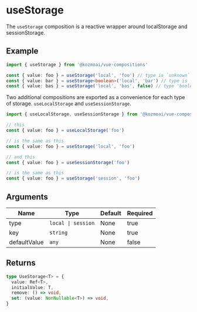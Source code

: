 # useStorage
The `useStorage` composition is a reactive wrapper around localStorage and sessionStorage. 

## Example
```typescript
import { useStorage } from '@kozmoai/vue-compositions'

const { value: foo } = useStorage('local', 'foo') // type is `unknown`
const { value: bar } = useStorage<boolean>('local', 'bar') // type is `boolean`
const { value: bas } = useStorage('local', 'bas', false) // type 'boolean'
```
Two additional compositions are exported as a convenience for each type of storage. `useLocalStorage` and `useSessionStorage`. 
```typescript
import { useLocalStorage, useSessionStorage } from '@kozmoai/vue-compositions'

// this
const { value: foo } = useLocalStorage('foo')

// is the same as this
const { value: foo } = useStorage('local', 'foo')

// and this
const { value: foo } = useSessionStorage('foo')

// is the same as this
const { value: foo } = useStorage('session', 'foo')

```

## Arguments
| Name         | Type               | Default | Required
|--------------|--------------------|---------|-----------|
| type         | `local \| session` | None    | true
| key          | `string`           | None    | true
| defaultValue | `any`              | None    | false

## Returns
```typescript
type UseStorage<T> = {
  value: Ref<T>,
  initialValue: T,
  remove: () => void,
  set: (value: NonNullable<T>) => void,
}
```
